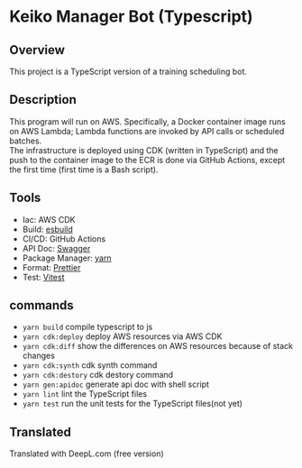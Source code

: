 # Keiko Manager Bot (Typescript)

## Overview

This project is a TypeScript version of a training scheduling bot.

## Description

This program will run on AWS. Specifically, a Docker container image runs on AWS Lambda; Lambda functions are invoked by API calls or scheduled batches.  
The infrastructure is deployed using CDK (written in TypeScript) and the push to the container image to the ECR is done via GitHub Actions, except the first time (first time is a Bash script).

## Tools

-   Iac: AWS CDK
-   Build: [esbuild](https://esbuild.github.io/)
-   CI/CD: GitHub Actions
-   API Doc: [Swagger](https://swagger.io/)
-   Package Manager: [yarn](https://yarnpkg.com/)
-   Format: [Prettier](https://prettier.io/)
-   Test: [Vitest](https://vitest.dev/)

## commands

-   `yarn build` compile typescript to js
-   `yarn cdk:deploy` deploy AWS resources via AWS CDK
-   `yarn cdk:diff` show the differences on AWS resources because of stack changes
-   `yarn cdk:synth` cdk synth command
-   `yarn cdk:destory` cdk destory command
-   `yarn gen:apidoc` generate api doc with shell script
-   `yarn lint` lint the TypeScript files
-   `yarn test` run the unit tests for the TypeScript files(not yet)

## Translated

Translated with DeepL.com (free version)
